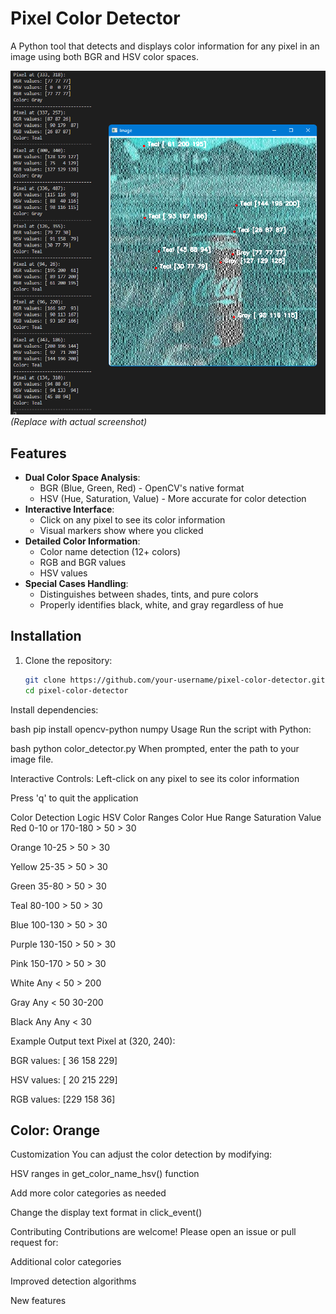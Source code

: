 
# Pixel Color Detector

A Python tool that detects and displays color information for any pixel in an image using both BGR and HSV color spaces.

![Demo Screenshot](demo.png) *(Replace with actual screenshot)*

## Features

- **Dual Color Space Analysis**:
  - BGR (Blue, Green, Red) - OpenCV's native format
  - HSV (Hue, Saturation, Value) - More accurate for color detection
- **Interactive Interface**:
  - Click on any pixel to see its color information
  - Visual markers show where you clicked
- **Detailed Color Information**:
  - Color name detection (12+ colors)
  - RGB and BGR values
  - HSV values
- **Special Cases Handling**:
  - Distinguishes between shades, tints, and pure colors
  - Properly identifies black, white, and gray regardless of hue

## Installation

1. Clone the repository:
   ```bash
   git clone https://github.com/your-username/pixel-color-detector.git
   cd pixel-color-detector
Install dependencies:

bash
pip install opencv-python numpy
Usage
Run the script with Python:

bash
python color_detector.py
When prompted, enter the path to your image file.

Interactive Controls:
Left-click on any pixel to see its color information

Press 'q' to quit the application

Color Detection Logic
HSV Color Ranges
Color	Hue Range	Saturation	Value
Red	0-10 or 170-180	> 50	> 30

Orange	10-25	> 50	> 30

Yellow	25-35	> 50	> 30

Green	35-80	> 50	> 30

Teal	80-100	> 50	> 30

Blue	100-130	> 50	> 30

Purple	130-150	> 50	> 30

Pink	150-170	> 50	> 30

White	Any	< 50	> 200

Gray	Any	< 50	30-200

Black	Any	Any	< 30

Example Output
text
Pixel at (320, 240):

BGR values: [ 36 158 229]

HSV values: [ 20 215 229]

RGB values: [229 158  36]

Color: Orange
------------------------------
Customization
You can adjust the color detection by modifying:

HSV ranges in get_color_name_hsv() function

Add more color categories as needed

Change the display text format in click_event()

Contributing
Contributions are welcome! Please open an issue or pull request for:

Additional color categories

Improved detection algorithms

New features
